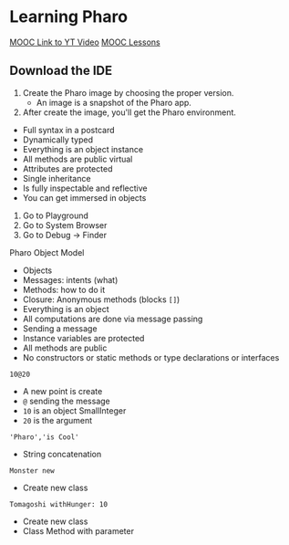 # Learning Pharo 

[MOOC Link to YT Video](https://mooc.pharo.org/)
[MOOC Lessons](https://mooc.pharo.org/)

## Download the IDE

1. Create the Pharo image by choosing the proper version.
	- An image is a snapshot of the Pharo app.
2. After create the image, you'll get the Pharo environment.

- Full syntax in a postcard
- Dynamically typed
- Everything is an object instance
- All methods are public virtual
- Attributes are protected
- Single inheritance
- Is fully inspectable and reflective
- You can get immersed in objects

1. Go to Playground
2. Go to System Browser
3. Go to Debug -> Finder

Pharo Object Model
- Objects
- Messages: intents (what)
- Methods: how to do it
- Closure: Anonymous methods (blocks `[]`)
- Everything is an object
- All computations are done via message passing
- Sending a message
- Instance variables are protected
- All methods are public
- No constructors or static methods or type declarations or interfaces

`10@20`
- A new point is create
- `@` sending the message
- `10` is an object SmallInteger
- `20` is the argument

`'Pharo','is Cool'`
- String concatenation

`Monster new` 
- Create new class

`Tomagoshi withHunger: 10`
- Create new class
- Class Method with parameter

